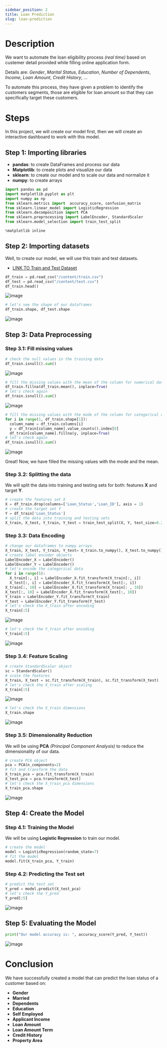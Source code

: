 ```yaml
---
sidebar_position: 2
title: Loan Prediction
slug: loan-prediction
---
```


# Description

We want to automate the loan eligibility process _(real time)_ based on custemer detail provided while filling online application form.

Details are: _Gender_, _Marital Status_, _Education_, _Number of Dependents_, _Income_, _Loan Amount_, _Credit History_, ...

To automate this process, they have given a problem to identify the customers segments, those are eligible for loan amount so that they can specifically target these customers.

# Steps

In this project, we will create our model first, then we will create an interactive dashboard to work with this model.

## Step 1: Importing libraries

- **pandas**: to create DataFrames and process our data
- **Matplotlib**: to create plots and visualize our data
- **sklearn**: to create our model and to scale our data and normalize it
- **numpy**: to create arrays

```python title="main.py"
import pandas as pd
import matplotlib.pyplot as plt
import numpy as np
from sklearn.metrics import  accuracy_score, confusion_matrix
from sklearn.linear_model import LogisticRegression
from sklearn.decomposition import PCA
from sklearn.preprocessing import LabelEncoder, StandardScaler
from sklearn.model_selection import train_test_split

%matplotlib inline
```

## Step 2: Importing datasets

Well, to create our model, we will use this train and test datasets.

- [LINK TO Train and Test Dataset](https://drive.google.com/drive/folders/1cz05U3UNDKFTbOnG3dyCe4GMqZsl9YtR?usp=sharing)

```python title="main.py"
df_train = pd.read_csv("/content/train.csv")
df_test = pd.read_csv("/content/test.csv")
df_train.head()
```

![image](https://user-images.githubusercontent.com/72823374/171702528-2b8ffb05-95f2-49bf-a2f3-a5af3f8e2e1c.png)

```python title="main.py"
# let's see the shape of our dataframes
df_train.shape, df_test.shape
```

![image](https://user-images.githubusercontent.com/72823374/171702815-7a61fe4a-900f-40af-9fde-add7a7682e53.png)

## Step 3: Data Preprocessing

### Step 3.1: Fill missing values

```python title="main.py"
# check the null values in the training data
df_train.isnull().sum()
```

![image](https://user-images.githubusercontent.com/72823374/171703226-64550f81-a12f-4e60-880f-7ed3c4ad86e2.png)

```python title="main.py"
# fill the missing values with the mean of the column for numerical data
df_train.fillna(df_train.mean(), inplace=True)
# let's check again
df_train.isnull().sum()
```

![image](https://user-images.githubusercontent.com/72823374/171703672-df946f01-3e98-43d6-89be-7bfaead622b2.png)

```python title="main.py"
# fill the missing values with the mode of the column for categorical data
for i in range(1, df_train.shape[1]):
  column_name = df_train.columns[i]
  y = df_train[column_name].value_counts().index[0]
  df_train[column_name].fillna(y, inplace=True)
# let's check again
df_train.isnull().sum()
```

![image](https://user-images.githubusercontent.com/72823374/171703915-38466444-ff70-483d-905f-b7d7c031c9ea.png)

Great! Now, we have filled the missing values with the mode and the mean.

### Step 3.2: Splitting the data

We will split the data into training and testing sets for both: features **X** and target **Y**.

```python title="main.py"
# create the features set X
X = df_train.drop(columns=['Loan_Status','Loan_ID'], axis = 1)
# create the target set Y
Y = df_train['Loan_Status']
# split the data into training and testing sets
X_train, X_test, Y_train, Y_test = train_test_split(X, Y, test_size=0.2, random_state = 7)
```

### Step 3.3: Data Encoding

```python title="main.py"
# change our dataframes to numpy arrays
X_train, X_test, Y_train, Y_test= X_train.to_numpy(), X_test.to_numpy(), Y_train.to_numpy(), Y_test.to_numpy()
# create label encoder objects
LabelEncoder_X = LabelEncoder()
LabelEncoder_Y = LabelEncoder()
# let's encode the categorical data
for i in range(5):
  X_train[:, i] = LabelEncoder_X.fit_transform(X_train[:, i])
  X_test[:, i] = LabelEncoder_X.fit_transform(X_test[:, i])
X_train[:, 10] = LabelEncoder_X.fit_transform(X_train[: , 10])
X_test[:, 10] = LabelEncoder_X.fit_transform(X_test[:, 10])
Y_train = LabelEncoder_Y.fit_transform(Y_train)
Y_test = LabelEncoder_Y.fit_transform(Y_test)
# let's check the X_train after encoding
X_train[:5]
```

![image](https://user-images.githubusercontent.com/72823374/171717632-32c97d59-9247-4ffb-a20d-362ddb2361a0.png)

```python title="main.py"
# let's check the Y_train after encoding
Y_train[:5]
```

![image](https://user-images.githubusercontent.com/72823374/171718112-6b9d2bbc-bc71-42eb-8d83-999e566de43a.png)

### Step 3.4: Feature Scaling

```python title="main.py"
# create StandardScaler object
sc = StandardScaler()
# scale the features
X_train, X_test = sc.fit_transform(X_train), sc.fit_transform(X_test)
# let's check the X_train after scaling
X_train[:5]
```

![image](https://user-images.githubusercontent.com/72823374/171720548-2b8a0111-9430-46af-b0f5-fe2f217e5f79.png)

```python title="main.py"
# let's check the X_train dimensions
X_train.shape
```

![image](https://user-images.githubusercontent.com/72823374/171720619-1dfd074c-1358-4c4e-adcf-adf2bbc90703.png)

### Step 3.5: Dimensionality Reduction

We will be using **PCA** _(Principal Component Analysis)_ to reduce the dimensionality of our data.

```python title="main.py"
# create PCA object
pca = PCA(n_components=2)
# fit and transform the data
X_train_pca = pca.fit_transform(X_train)
X_test_pca = pca.transform(X_test)
# let's check the X_train_pca dimensions
X_train_pca.shape
```

![image](https://user-images.githubusercontent.com/72823374/171723032-ab24a21a-9091-4c1d-914c-e70d3620ee77.png)

## Step 4: Create the Model

### Step 4.1: Training the Model

We will be using **Logistic Regression** to train our model.

```python title="main.py"
# create the model
model = LogisticRegression(random_state=7)
# fit the model
model.fit(X_train_pca, Y_train)
```

### Step 4.2: Predicting the Test set

```python title="main.py"
# predict the test set
Y_pred = model.predict(X_test_pca)
# let's check the Y_pred
Y_pred[:5]
```

![image](https://user-images.githubusercontent.com/72823374/171723781-e034b876-c570-4e6b-a8ca-d475dc053984.png)

## Step 5: Evaluating the Model

```python title="main.py"
print("Our model accuracy is: ", accuracy_score(Y_pred, Y_test))
```

![image](https://user-images.githubusercontent.com/72823374/171724032-a9a19dbb-6a4f-4f1b-916c-9bc0eace29aa.png)

# Conclusion

We have successfully created a model that can predict the loan status of a customer based on:

- **Gender**
- **Married**
- **Dependents**
- **Education**
- **Self Employed**
- **Applicant Income**
- **Loan Amount**
- **Loan Amount Term**
- **Credit History**
- **Property Area**
